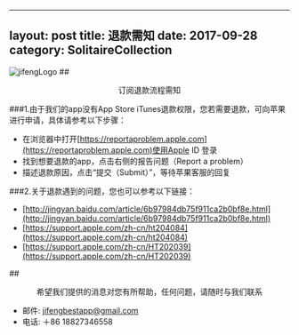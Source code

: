 
---
layout: post
title: 退款需知
date: 2017-09-28
category: SolitaireCollection
---



![jifengLogo](https://pbs.twimg.com/profile_images/913234541401145345/7Q4gFwne_400x400.jpg)
##<center>订阅退款流程需知</center> 

###1.由于我们的app没有App Store iTunes退款权限，您若需要退款，可向苹果进行申请，具体请参考以下步骤：
   

* 在浏览器中打开[https://reportaproblem.apple.com](https://reportaproblem.apple.com)使用Apple ID 登录
* 找到想要退款的app，点击右侧的报告问题（Report a problem）
* 描述退款原因，点击“提交（Submit）”，等待苹果客服的回复

###2.关于退款遇到的问题，您也可以参考以下链接：

* [http://jingyan.baidu.com/article/6b97984db75f911ca2b0bf8e.html](http://jingyan.baidu.com/article/6b97984db75f911ca2b0bf8e.html)
* [https://support.apple.com/zh-cn/ht204084](https://support.apple.com/zh-cn/ht204084)
* [https://support.apple.com/zh-cn/HT202039](https://support.apple.com/zh-cn/HT202039)


##<center>希望我们提供的消息对您有所帮助，任何问题，请随时与我们联系</center> 

* 邮件: <jifengbestapp@gmail.com>
* 电话: ＋86 18827346558

